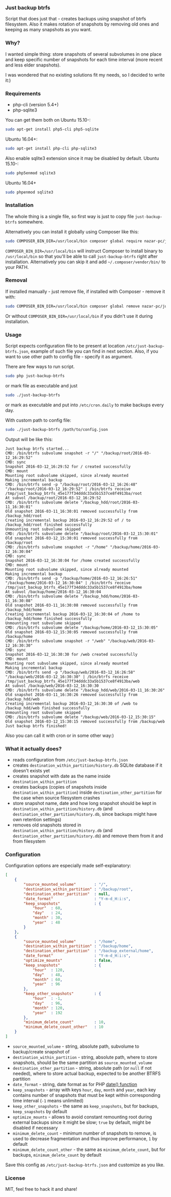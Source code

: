 ### Just backup btrfs
Script that does just that - creates backups using snapshot of btrfs filesystem. Also it makes rotation of snapshots by removing old ones and keeping as many snapshots as you want.


### Why?
I wanted simple thing: store snapshots of several subvolumes in one place and keep specific number of snapshots for each time interval (more recent and less elder snapshots).

I was wondered that no existing solutions fit my needs, so I decided to write it:)

### Requirements
* php-cli (version 5.4+)
* php-sqlite3

You can get them both on Ubuntu 15.10-:
```bash
sudo apt-get install php5-cli php5-sqlite
```
Ubuntu 16.04+:
```bash
sudo apt-get install php-cli php-sqlite3
```

Also enable sqlite3 extension since it may be disabled by default.
Ubuntu 15.10-:
```bash
sudo php5enmod sqlite3
```
Ubuntu 16.04+
```bash
sudo phpenmod sqlite3
```

### Installation
The whole thing is a single file, so first way is just to copy file `just-backup-btrfs` somewhere.

Alternatively you can install it globally using Composer like this:
```bash
sudo COMPOSER_BIN_DIR=/usr/local/bin composer global require nazar-pc/just-backup-btrfs
```
`COMPOSER_BIN_DIR=/usr/local/bin` will instruct Composer to install binary to `/usr/local/bin` so that you'll be able to call `just-backup-btrfs` right after installation.
Alternatively you can skip it and add `~/.composer/vendor/bin/` to your PATH.

### Removal
If installed manually - just remove file, if installed with Composer - remove it with:
```bash
sudo COMPOSER_BIN_DIR=/usr/local/bin composer global remove nazar-pc/just-backup-btrfs
```
Or without `COMPOSER_BIN_DIR=/usr/local/bin` if you didn't use it during installation.

### Usage
Script expects configuration file to be present at location `/etc/just-backup-btrfs.json`, example of such file you can find in next section. Also, if you want to use other path to config file - specify it as argument.

There are few ways to run script.
```bash
sudo php just-backup-btrfs
```

or mark file as executable and just
```bash
sudo ./just-backup-btrfs
```

or mark as executable and put into `/etc/cron.daily` to make backups every day.

With custom path to config file:
```bash
sudo ./just-backup-btrfs /path/to/config.json
```

Output will be like this:
```
Just backup btrfs started...
CMD: /bin/btrfs subvolume snapshot -r "/" "/backup/root/2016-03-12_16:29:52"
CMD: sync
Snapshot 2016-03-12_16:29:52 for / created successfully
CMD: mount
Mounting root subvolume skipped, since already mounted
Making incremental backup
CMD: /bin/btrfs send -p "/backup/root/2016-03-12_16:26:48" "/backup/root/2016-03-12_16:29:52" | /bin/btrfs receive /tmp/just_backup_btrfs_45e177f34dddc33a5b1537ce8f4913ba/root
At subvol /backup/root/2016-03-12_16:29:52
CMD: /bin/btrfs subvolume delete "/backup_hdd/root/2016-03-11_16:30:01"
Old snapshot 2016-03-11_16:30:01 removed successfully from /backup_hdd/root
Creating incremental backup 2016-03-12_16:29:52 of / to /backup_hdd/root finished successfully
Unmounting root subvolume skipped
CMD: /bin/btrfs subvolume delete "/backup/root/2016-03-12_15:30:01"
Old snapshot 2016-03-12_15:30:01 removed successfully from /backup/root
CMD: /bin/btrfs subvolume snapshot -r "/home" "/backup/home/2016-03-12_16:30:04"
CMD: sync
Snapshot 2016-03-12_16:30:04 for /home created successfully
CMD: mount
Mounting root subvolume skipped, since already mounted
Making incremental backup
CMD: /bin/btrfs send -p "/backup/home/2016-03-12_16:26:51" "/backup/home/2016-03-12_16:30:04" | /bin/btrfs receive /tmp/just_backup_btrfs_45e177f34dddc33a5b1537ce8f4913ba/home
At subvol /backup/home/2016-03-12_16:30:04
CMD: /bin/btrfs subvolume delete "/backup_hdd/home/2016-03-11_16:30:08"
Old snapshot 2016-03-11_16:30:08 removed successfully from /backup_hdd/home
Creating incremental backup 2016-03-12_16:30:04 of /home to /backup_hdd/home finished successfully
Unmounting root subvolume skipped
CMD: /bin/btrfs subvolume delete "/backup/home/2016-03-12_15:30:05"
Old snapshot 2016-03-12_15:30:05 removed successfully from /backup/home
CMD: /bin/btrfs subvolume snapshot -r "/web" "/backup/web/2016-03-12_16:30:30"
CMD: sync
Snapshot 2016-03-12_16:30:30 for /web created successfully
CMD: mount
Mounting root subvolume skipped, since already mounted
Making incremental backup
CMD: /bin/btrfs send -p "/backup/web/2016-03-12_16:26:58" "/backup/web/2016-03-12_16:30:30" | /bin/btrfs receive /tmp/just_backup_btrfs_45e177f34dddc33a5b1537ce8f4913ba/web
At subvol /backup/web/2016-03-12_16:30:30
CMD: /bin/btrfs subvolume delete "/backup_hdd/web/2016-03-11_16:30:26"
Old snapshot 2016-03-11_16:30:26 removed successfully from /backup_hdd/web
Creating incremental backup 2016-03-12_16:30:30 of /web to /backup_hdd/web finished successfully
Unmounting root subvolume skipped
CMD: /bin/btrfs subvolume delete "/backup/web/2016-03-12_15:30:15"
Old snapshot 2016-03-12_15:30:15 removed successfully from /backup/web
Just backup btrfs finished!
```

Also you can call it with cron or in some other way:)

### What it actually does?
* reads configuration from `/etc/just-backup-btrfs.json`
* creates `destination_within_partition/history.db` SQLite database if it doesn't exists yet
* creates snapshot with date as the name inside `destination_within_partition`
* creates backups (copies of snapshots inside `destination_within_partition`) inside `destination_other_partition` for the case when source filesystem crashes
* store snapshot name, date and how long snapshot should be kept in `destination_within_partition/history.db` (and `destination_other_partition/history.db`, since backups might have own retention settings)
* removes old snapshots stored in `destination_within_partition/history.db` (and `destination_other_partition/history.db`) and remove them from it and from filesystem

### Configuration
Configuration options are especially made self-explanatory:
```json
[
	{
		"source_mounted_volume"        : "/",
		"destination_within_partition" : "/backup/root",
		"destination_other_partition"  : null,
		"date_format"                  : "Y-m-d_H:i:s",
		"keep_snapshots"               : {
			"hour"  : 60,
			"day"   : 24,
			"month" : 30,
			"year"  : 48
		}
	},
	{
		"source_mounted_volume"        : "/home",
		"destination_within_partition" : "/backup/home",
		"destination_other_partition"  : "/backup_external/home",
		"date_format"                  : "Y-m-d_H:i:s",
		"optimize_mounts"              : false,
		"keep_snapshots"               : {
			"hour"  : 120,
			"day"   : 48,
			"month" : 60,
			"year"  : 96
		},
		"keep_other_snapshots"         : {
			"hour"  : -1,
			"day"   : 96,
			"month" : 120,
			"year"  : 192
		},
		"minimum_delete_count"         : 10,
		"minimum_delete_count_other"   : 10
	}
]
```

* `source_mounted_volume` - string, absolute path, subvolume to backup/create snapshot of
* `destination_within_partition` - string, absolute path, where to store snapshots, should be the same partition as `source_mounted_volume`
* `destination_other_partition` - string, absolute path (or `null` if not needed), where to store actual backup, expected to be another BTRFS partition
* `date_format` - string, date format as for PHP [date() function](https://secure.php.net/manual/en/function.date.php)
* `keep_snapshots` - array with keys `hour`, `day`, `month` and `year`, each key contains number of snapshots that must be kept within corresponding time interval (`-1` means unlimited)
* `keep_other_snapshots` - the same as `keep_snapshots`, but for backups, `keep_snapshots` by default
* `optimize_mounts` - allows to avoid constant remounting root during external backups since it might be slow; `true` by default, might be disabled if necessary
* `minimum_delete_count` - minimum number of snapshots to remove, is used to decrease fragmentation and thus improve performance, `1` by default
* `minimum_delete_count_other` - the same as `minimum_delete_count`, but for backups, `minimum_delete_count` by default

Save this config as `/etc/just-backup-btrfs.json` and customize as you like.

### License
MIT, feel free to hack it and share!
